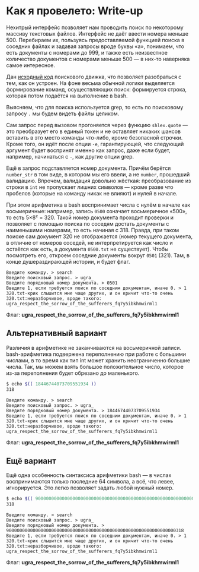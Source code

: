 # Как я провелето: Write-up

Нехитрый интерфейс позволяет нам проводить поиск по некоторому массиву текстовых файлов. Интерфейс не даёт ввести номера меньше 500. Перебираем их, пользуясь предоставляемой функцией поиска в соседних файлах и задавая запросы вроде буквы «а», понимаем, что есть документы с номерами до 999, и также есть неизвестное количество документов с номерами меньше 500 — в них-то наверняка самое интересное.

Дан [исходный код](app/searcher.py) поискового движка, что позволяет разобраться с тем, как он устроен. На фоне весьма обычной логики выделяется формирование команд, осуществляющих поиск: формируется строка, которая потом подаётся на выполнение в bash.

Выясняем, что для поиска используется grep, то есть по поисковому запросу `.` мы будем видеть файлы целиком.

Сам запрос перед вызовом прогоняется через функцию `shlex.quote` — это преобразует его в единый токен и не оставляет никаких шансов вставить в это место команды что-либо, кроме безопасной строчки. Кроме того, он идёт после опции `-e`, гарантирующей, что следующий аргумент будет воспринят именно как запрос, даже если будет, например, начинаться с `-`, как другие опции grep.

Ещё в запрос подставляется номер документа. Причём берётся `number_str` в том виде, в котором мы его ввели, а не `number`, прошедший валидацию. Впрочем, валидация довольно жёсткая: преобразование из строки в `int` не пропускает лишних символов — кроме разве что пробелов (которые на команду никак не влияют) и нулей в начале.

При этом арифметика в bash воспринимает числа с нулём в начале как восьмеричные: например, запись `0500` означает восьмеричное «500», то есть 5×8² = 320. Такой номер документа проходит проверки и позволяет с помощью поиска по соседям достать документы с наименьшими номерами, то есть начиная с 318. Правда, при таком поиске сам документ 320 не отображается (номер текущего документа, в отличие от номеров соседей, не интерпретируется как число и остаётся как есть, а документа `0500.txt` не существует). Чтобы посмотреть его, откроем соседние документы вокруг `0501` (321). Там, в конце душераздирающей истории, и будет флаг.

```
Введите команду. > search
Введите поисковый запрос. > ugra_
Введите порядковый номер документа. > 0501
Введите 1, если требуется поиск по соседним документам, иначе 0. > 1
320.txt-крик слышится мне чаще других, и он кричит что-то очень
320.txt:неразборчивое, вроде такого: ugra_respect_the_sorrow_of_the_sufferers_fq7y5ibkhmwirml1
```

Флаг: **ugra_respect_the_sorrow_of_the_sufferers_fq7y5ibkhmwirml1**

## Альтернативный вариант

Различия в арифметике не заканчиваются на восьмеричной записи. bash-арифметика подвержена переполнению при работе с большими числами, в то время как тип int может хранить неограниченно большие числа. Так, мы можем взять большое положительное число, которое из-за переполнения будет обрезано до маленького.

```bash
$ echo $(( 18446744073709551934 ))
318
```

```
Введите команду. > search
Введите поисковый запрос. > ugra_
Введите порядковый номер документа. > 18446744073709551934
Введите 1, если требуется поиск по соседним документам, иначе 0. > 1
320.txt-крик слышится мне чаще других, и он кричит что-то очень
320.txt:неразборчивое, вроде такого: ugra_respect_the_sorrow_of_the_sufferers_fq7y5ibkhmwirml1
```

Флаг: **ugra_respect_the_sorrow_of_the_sufferers_fq7y5ibkhmwirml1**

## Ещё вариант

Ещё одна особенность синтаксиса арифметики bash — в числах воспринимаются только последние 64 символа, а всё, что левее, игнорируется. Это легко позволяет задать любой нужный номер.

```bash
$ echo $(( 9000000000000000000000000000000000000000000000000000000000000000318 ))
318
```

```
Введите команду. > search
Введите поисковый запрос. > ugra_
Введите порядковый номер документа. > 9000000000000000000000000000000000000000000000000000000000000000318
Введите 1, если требуется поиск по соседним документам, иначе 0. > 1
320.txt-крик слышится мне чаще других, и он кричит что-то очень
320.txt:неразборчивое, вроде такого: ugra_respect_the_sorrow_of_the_sufferers_fq7y5ibkhmwirml1
```

Флаг: **ugra_respect_the_sorrow_of_the_sufferers_fq7y5ibkhmwirml1**
